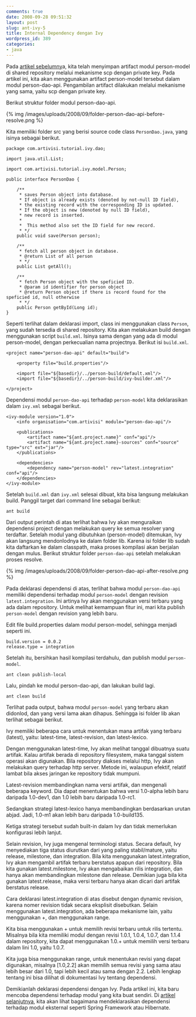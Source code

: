 ```yaml
---
comments: true
date: 2008-09-28 09:51:32
layout: post
slug: ant-ivy-5
title: Internal Dependency dengan Ivy
wordpress_id: 389
categories:
- java
---
```


Pada [artikel sebelumny](http://endy.artivisi.com/blog/java/ant-ivy-4/)a, kita telah menyimpan artifact modul person-model di shared repository melalui mekanisme scp dengan private key. Pada artikel ini, kita akan menggunakan artifact person-model tersebut dalam modul person-dao-api. Pengambilan artifact dilakukan melalui mekanisme yang sama, yaitu scp dengan private key. 



Berikut struktur folder modul person-dao-api. 

{% img /images/uploads/2008/09/folder-person-dao-api-before-resolve.png  %}

Kita memiliki folder src yang berisi source code class `PersonDao.java`, yang isinya sebagai berikut. 


    
    
    package com.artivisi.tutorial.ivy.dao;
    
    import java.util.List;
    
    import com.artivisi.tutorial.ivy.model.Person;
    
    public interface PersonDao {
    	
    	/**
    	 * saves Person object into database. 
    	 * If object is already exists (denoted by not-null ID field), 
    	 * the existing record with the corresponding ID is updated. 
    	 * If the object is new (denoted by null ID field), 
    	 * new record is inserted.
    	 * 
    	 *  This method also set the ID field for new record.
    	 * */
    	public void save(Person person);
    	
    	/**
    	 * fetch all person object in database.
    	 * @return List of all person
    	 * */
    	public List getAll();
    	
    	/**
    	 * fetch Person object with the speficied ID. 
    	 * @param id identifier for person object
    	 * @return Person object if there is record found for the speficied id, null otherwise
    	 * */
    	public Person getById(Long id);
    }
    




Seperti terlihat dalam deklarasi import, class ini menggunakan class `Person`, yang sudah tersedia di shared repository. Kita akan melakukan build dengan menggunakan script `build.xml`. Isinya sama dengan yang ada di modul person-model, dengan perkecualian nama projectnya. Berikut isi `build.xml`. 


    
    
    <project name="person-dao-api" default="build">
    
    	<property file="build.properties"/>
    	
    	<import file="${basedir}/../person-build/default.xml"/>
    	<import file="${basedir}/../person-build/ivy-builder.xml"/>
    	
    </project>
    



Dependensi modul `person-dao-api` terhadap `person-model` kita deklarasikan dalam `ivy.xml` sebagai berikut. 

    
    
    <ivy-module version="1.0">
        <info organisation="com.artivisi" module="person-dao-api"/>
        
    	<publications>
    		<artifact name="${ant.project.name}" conf="api"/>
    		<artifact name="${ant.project.name}-sources" conf="source" type="src" ext="jar"/>
    	</publications>
        
        <dependencies>
            <dependency name="person-model" rev="latest.integration" conf="api"/>
        </dependencies>
    </ivy-module>
    



Setelah `build.xml` dan `ivy.xml` selesai dibuat, kita bisa langsung melakukan build. Panggil target dari command line sebagai berikut: 

    
    
    ant build
    


Dari output perintah di atas terlihat bahwa Ivy akan menguraikan dependensi project dengan melakukan query ke semua resolver yang terdaftar. Setelah modul yang dibutuhkan (person-model) ditemukan, Ivy akan langsung mendonlodnya ke dalam folder lib. Karena isi folder lib sudah kita daftarkan ke dalam classpath, maka proses kompilasi akan berjalan dengan mulus. Berikut struktur folder `person-dao-api` setelah melakukan proses resolve.

{% img /images/uploads/2008/09/folder-person-dao-api-after-resolve.png  %}

Pada deklarasi dependensi di atas, terlihat bahwa modul `person-dao-api` memiliki dependensi terhadap modul `person-model` dengan revision `latest.integration`. Ini artinya Ivy akan menggunakan versi terbaru yang ada dalam repository. Untuk melihat kemampuan fitur ini, mari kita publish `person-model` dengan revision yang lebih baru. 

Edit file build.properties dalam modul person-model, sehingga menjadi seperti ini. 


    
    
    build.version = 0.0.2
    release.type = integration
    



Setelah itu, bersihkan hasil kompilasi terdahulu, dan publish modul `person-model`. 

    
    
    ant clean publish-local
    


Lalu, pindah ke modul person-dao-api, dan lakukan build lagi. 

    
    
    ant clean build
    


Terlihat pada output, bahwa modul `person-model` yang terbaru akan didonlod, dan yang versi lama akan dihapus. Sehingga isi folder lib akan terlihat sebagai berikut. 


Ivy memiliki beberapa cara untuk menentukan mana artifak yang terbaru (latest), yaitu: latest-time, latest-revision, dan latest-lexico. 

Dengan menggunakan latest-time, Ivy akan melihat tanggal dibuatnya suatu artifak. Kalau artifak berada di repository filesystem, maka tanggal sistem operasi akan digunakan. Bila repository diakses melalui http, Ivy akan melakukan query terhadap http server. Metode ini, walaupun efektif, relatif lambat bila akses jaringan ke repository tidak mumpuni. 

Latest-revision membandingkan nama versi artifak, dan mengenali beberapa keyword. Dia dapat menentukan bahwa versi 1.0-alpha lebih baru daripada 1.0-dev1, dan 1.0 lebih baru daripada 1.0-rc1.

Sedangkan strategi latest-lexico hanya membandingkan berdasarkan urutan abjad. Jadi, 1.0-m1 akan lebih baru daripada 1.0-build135.

Ketiga strategi tersebut sudah built-in dalam Ivy dan tidak memerlukan konfigurasi lebih lanjut. 

Selain revision, Ivy juga mengenal terminologi status. Secara default, Ivy menyediakan tiga status diurutkan dari yang paling stabil/mature, yaitu release, milestone, dan integration. Bila kita menggunakan latest.integration, Ivy akan mengambil artifak terbaru berstatus apapun dari repository. Bila kita gunakan latest.milestone, Ivy akan mengabaikan rilis integration, dan hanya akan membandingkan milestone dan release. Demikian juga bila kita gunakan latest.release, maka versi terbaru hanya akan dicari dari artifak berstatus release. 

Cara deklarasi latest.integration di atas disebut dengan dynamic revision, karena nomer revision tidak secara eksplisit disebutkan. Selain menggunakan latest.integration, ada beberapa mekanisme lain, yaitu menggunakan +, dan menggunakan range. 

Kita bisa menggunakan + untuk memilih revisi terbaru untuk rilis tertentu. Misalnya bila kita memiliki modul dengan revisi 1.0.1, 1.0.4, 1.0.7, dan 1.1.4 dalam repository, kita dapat menggunakan 1.0.+ untuk memilih versi terbaru dalam lini 1.0, yaitu 1.0.7. 

Kita juga bisa menggunakan range, untuk menentukan revisi yang dapat digunakan, misalnya [1.0,2.2] akan memilih semua revisi yang sama atau lebih besar dari 1.0, tapi lebih kecil atau sama dengan 2.2. Lebih lengkap tentang ini bisa dilihat di dokumentasi Ivy tentang dependensi. 

Demikianlah deklarasi dependensi dengan Ivy. Pada artikel ini, kita baru mencoba dependensi terhadap modul yang kita buat sendiri. Di [artikel selanjutnya](http://endy.artivisi.com/blog/java/ant-ivy-6/), kita akan lihat bagaimana mendeklarasikan dependensi terhadap modul eksternal seperti Spring Framework atau Hibernate. 
